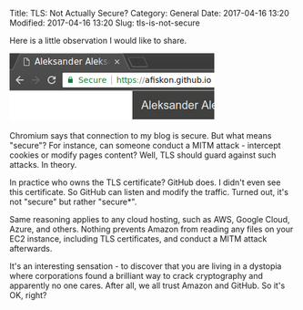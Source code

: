 Title: TLS: Not Actually Secure?
Category: General
Date: 2017-04-16 13:20
Modified: 2017-04-16 13:20
Slug: tls-is-not-secure

Here is a little observation I would like to share.

![Chromium says that TLS is secure](/static/2017/tls-github-pages.png)

Chromium says that connection to my blog is secure. But what means "secure"?
For instance, can someone conduct a MITM attack - intercept cookies or
modify pages content? Well, TLS should guard against such attacks. In theory.

In practice who owns the TLS certificate? GitHub does. I didn't even see this
certificate. So GitHub can listen and modify the traffic. Turned out, it's
not "secure" but rather "secure\*".

Same reasoning applies to any cloud hosting, such as AWS, Google Cloud, Azure,
and others. Nothing prevents Amazon from reading any files on your EC2
instance, including TLS certificates, and conduct a MITM attack afterwards.

It's an interesting sensation - to discover that you are living in a dystopia
where corporations found a brilliant way to crack cryptography and apparently
no one cares. After all, we all trust Amazon and GitHub. So it's OK, right?
